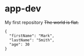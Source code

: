 # app-dev
My first repository
~~The world is flat.~~
```
{
  "firstName": "Mark",
  "lastName": "Smith",
  "age": 30
}
```
